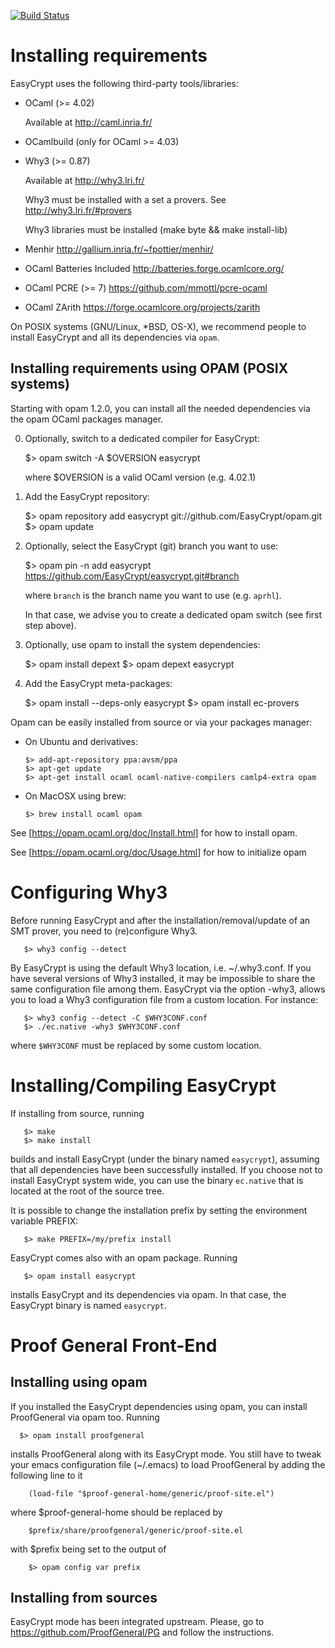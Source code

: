 [![Build Status](https://travis-ci.org/EasyCrypt/easycrypt.svg?branch=1.0)](https://travis-ci.org/EasyCrypt/easycrypt)

Installing requirements
====================================================================

EasyCrypt uses the following third-party tools/libraries:

 * OCaml (>= 4.02)

     Available at http://caml.inria.fr/

 * OCamlbuild (only for OCaml >= 4.03)

 * Why3 (>= 0.87)

     Available at <http://why3.lri.fr/>

     Why3 must be installed with a set a provers.
     See <http://why3.lri.fr/#provers>

     Why3 libraries must be installed (make byte && make install-lib)

 * Menhir <http://gallium.inria.fr/~fpottier/menhir/>

 * OCaml Batteries Included <http://batteries.forge.ocamlcore.org/>
 
 * OCaml PCRE (>= 7) <https://github.com/mmottl/pcre-ocaml>

 * OCaml ZArith <https://forge.ocamlcore.org/projects/zarith>

On POSIX systems (GNU/Linux, *BSD, OS-X), we recommend people to
install EasyCrypt and all its dependencies via `opam`.


Installing requirements using OPAM (POSIX systems)
--------------------------------------------------------------------

Starting with opam 1.2.0, you can install all the needed dependencies
via the opam OCaml packages manager.

  0. Optionally, switch to a dedicated compiler for EasyCrypt:

        $> opam switch -A $OVERSION easycrypt

     where $OVERSION is a valid OCaml version (e.g. 4.02.1)

  1. Add the EasyCrypt repository:

        $> opam repository add easycrypt git://github.com/EasyCrypt/opam.git
        $> opam update

  2. Optionally, select the EasyCrypt (git) branch you want to use:

       $> opam pin -n add easycrypt https://github.com/EasyCrypt/easycrypt.git#branch
       
     where `branch` is the branch name you want to use (e.g. `aprhl`).

     In that case, we advise you to create a dedicated opam switch
     (see first step above).

  3. Optionally, use opam to install the system dependencies:

        $> opam install depext
        $> opam depext easycrypt

  4. Add the EasyCrypt meta-packages:

        $> opam install --deps-only easycrypt
        $> opam install ec-provers

Opam can be easily installed from source or via your packages manager:

  * On Ubuntu and derivatives:
  
        $> add-apt-repository ppa:avsm/ppa
        $> apt-get update
        $> apt-get install ocaml ocaml-native-compilers camlp4-extra opam
        
  * On MacOSX using brew:

        $> brew install ocaml opam

See [https://opam.ocaml.org/doc/Install.html] for how to install opam.

See [https://opam.ocaml.org/doc/Usage.html] for how to initialize opam


Configuring Why3
====================================================================

Before running EasyCrypt and after the installation/removal/update
of an SMT prover, you need to (re)configure Why3.

       $> why3 config --detect

By EasyCrypt is using the default Why3 location, i.e. ~/.why3.conf.
If you have several versions of Why3 installed, it may be impossible
to share the same configuration file among them. EasyCrypt via the
option -why3, allows you to load a Why3 configuration file from a
custom location. For instance:

       $> why3 config --detect -C $WHY3CONF.conf
       $> ./ec.native -why3 $WHY3CONF.conf

where `$WHY3CONF` must be replaced by some custom location.


Installing/Compiling EasyCrypt
====================================================================

If installing from source, running

       $> make
       $> make install

builds and install EasyCrypt (under the binary named `easycrypt`),
assuming that all dependencies have been successfully installed. If
you choose not to install EasyCrypt system wide, you can use the
binary `ec.native` that is located at the root of the source tree.

It is possible to change the installation prefix by setting the
environment variable PREFIX:

       $> make PREFIX=/my/prefix install


EasyCrypt comes also with an opam package. Running

       $> opam install easycrypt

installs EasyCrypt and its dependencies via opam. In that case, the
EasyCrypt binary is named `easycrypt`.


Proof General Front-End
====================================================================

Installing using opam
--------------------------------------------------------------------

If you installed the EasyCrypt dependencies using opam, you can
install ProofGeneral via opam too. Running

      $> opam install proofgeneral

installs ProofGeneral along with its EasyCrypt mode. You still have to
tweak your emacs configuration file (~/.emacs) to load
ProofGeneral by adding the following line to it

        (load-file "$proof-general-home/generic/proof-site.el")

where $proof-general-home should be replaced by

        $prefix/share/proofgeneral/generic/proof-site.el

with $prefix being set to the output of

        $> opam config var prefix

Installing from sources
--------------------------------------------------------------------

EasyCrypt mode has been integrated upstream. Please, go to
<https://github.com/ProofGeneral/PG> and follow the instructions.
